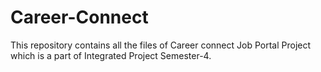 # Career-Connect
This repository contains all the files of Career connect Job Portal Project which is a part of Integrated Project Semester-4.
